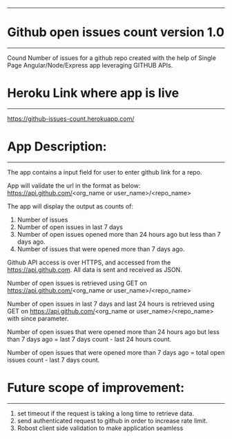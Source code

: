 ---------------------------------------
# Github open issues count version 1.0
---------------------------------------
Cound Number of issues for a github repo created with the help of Single Page Angular/Node/Express app leveraging GITHUB APIs.

# Heroku Link where app is live
------------------------------------------
https://github-issues-count.herokuapp.com/

# App Description:
---------------------------------------
The app contains a input field for user to enter github link for a repo.

App will validate the url in the format as below:
https://api.github.com/<org_name or user_name>/<repo_name>

The app will display the output as counts of:

1. Number of issues
2. Number of open issues in last 7 days
3. Number of open issues opened more than 24 hours ago but less than 7 days ago.
4. Number of issues that were opened more than 7 days ago.

Github API access is over HTTPS, and accessed from the https://api.github.com. All data is sent and received as JSON.

Number of open issues is retrieved using GET on https://api.github.com/<org_name or user_name>/<repo_name>

Number of open issues in last 7 days and last 24 hours is retrieved using GET on https://api.github.com/<org_name or user_name>/<repo_name> with since parameter.

Number of open issues that were opened more than 24 hours ago but less than 7 days ago = last 7 days count - last 24 hours count.

Number of open issues that were opened more than 7 days ago = total open issues count - last 7 days count.

# Future scope of improvement:
------------------------------------------
1. set timeout if the request is taking a long time to retrieve data.
2. send authenticated request to github in order to increase rate limit.
3. Robost client side validation to make application seamless
